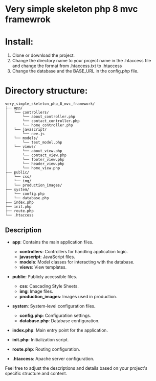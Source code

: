 # Very simple skeleton php 8 mvc framewrok

# Install:
1. Clone or download the project.
2. Change the directory name to your project name in the .htaccess file and change the format from .htaccess.txt to .htaccess
3. Change the database and the BASE_URL in the config.php file.

# Directory structure:
```
very_simple_skeleton_php_8_mvc_framework/ 
├── app/ 
│   └── controllers/ 
│       └── about_controller.php
│       └── contact_controller.php
│       └── home_controller.php
│   └── javascript/
│       └── nev.js 
│   └── models/ 
│       └── test_model.php 
│   └── views/ 
│       └── about_view.php 
│       └── contact_view.php 
│       └── footer_view.php 
│       └── header_view.php 
│       └── home_view.php 
├── public/ 
│   └── css/ 
│   └── img/ 
│   └── production_images/
├── system/ 
│   └── config.php 
│   └── database.php 
├── index.php 
├── init.php 
├── route.php 
└── .htaccess
```

## Description

- **app**: Contains the main application files.
  - **controllers**: Controllers for handling application logic.
  - **javascript**: JavaScript files.
  - **models**: Model classes for interacting with the database.
  - **views**: View templates.

- **public**: Publicly accessible files.
  - **css**: Cascading Style Sheets.
  - **img**: Image files.
  - **production_images**: Images used in production.

- **system**: System-level configuration files.
  - **config.php**: Configuration settings.
  - **database.php**: Database configuration.

- **index.php**: Main entry point for the application.
- **init.php**: Initialization script.
- **route.php**: Routing configuration.
- **.htaccess**: Apache server configuration.

Feel free to adjust the descriptions and details based on your project's specific structure and content.

